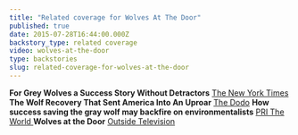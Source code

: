 ```yaml
---
title: "Related coverage for Wolves At The Door"
published: true
date: 2015-07-28T16:44:00.000Z
backstory_type: related coverage
video: wolves-at-the-door
type: backstories
slug: related-coverage-for-wolves-at-the-door
---
```


**For Grey Wolves a Success Story Without Detractors**
[The New York Times](http://www.nytimes.com/2014/11/03/us/for-gray-wolves-a-success-story-not-without-detractors.html?gwh=2DC8091F78720307313AE97889A45128&gwt=pay)
**The Wolf Recovery That Sent America Into An Uproar**
[The Dodo](https://www.thedodo.com/wolf-recovery-video-nyt-796979454.html)
**How success saving the gray wolf may backfire on environmentalists**
[PRI The World ](http://www.pri.org/stories/2014-11-04/how-success-saving-gray-wolf-may-backfire-environmentalists)
**Wolves at the Door**
[Outside Television](http://www.outsidetelevision.com/video/wolves-door-retro-report-new-york-times)

